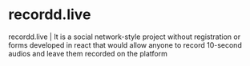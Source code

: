 # recordd.live
recordd.live | It is a social network-style project without registration or forms developed in react that would allow anyone to record 10-second audios and leave them recorded on the platform
